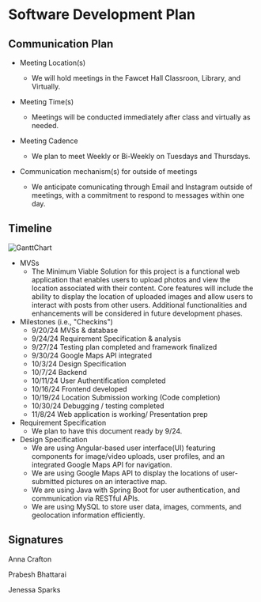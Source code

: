 # Software Development Plan

## Communication Plan
* Meeting Location(s)
  * We will hold meetings in the Fawcet Hall Classroon, Library, and Virtually.
  
* Meeting Time(s)
  * Meetings will be conducted immediately after class and virtually as needed. 
  
* Meeting Cadence
  * We plan to meet Weekly or Bi-Weekly on Tuesdays and Thursdays.
  
* Communication mechanism(s) for outside of meetings
  * We anticipate comunicating through Email and Instagram outside of meetings, with a commitment to respond to messages within one day. 

## Timeline
![GanttChart](https://github.com/user-attachments/assets/624b983f-2ffb-49c7-9af7-cd3e0406d96f) 
  * MVSs
      - The Minimum Viable Solution for this project is a functional web application that enables users to upload photos and view the location associated with their content. Core features will include the ability to display the location of uploaded images and allow users to interact with posts from other users. Additional functionalities and enhancements will be considered in future development phases.
  * Milestones (i.e., "Checkins")
       -  9/20/24 MVSs & database
       -  9/24/24 Requirement Specification & analysis
       -  9/27/24 Testing plan completed and framework finalized
       -  9/30/24 Google Maps API integrated
       -  10/3/24 Design Specification
       -  10/7/24 Backend
       -  10/11/24 User Authentification completed
       -  10/16/24 Frontend developed
       -  10/19/24 Location Submission working (Code completion)
       -  10/30/24 Debugging / testing completed
       -  11/8/24  Web application is working/ Presentation prep
  * Requirement Specification
       - We plan to have this document ready by 9/24. 
  * Design Specification
       - We are using Angular-based user interface(UI) featuring components for image/video uploads, user profiles, and an integrated Google 
         Maps API for navigation.
       - We are using Google Maps API to display the locations of user-submitted pictures on an interactive map.
       - We are using Java with Spring Boot for user authentication, and communication via RESTful APIs.
       - We are using MySQL to store user data, images, comments, and geolocation information efficiently.
         

## Signatures
Anna Crafton

Prabesh Bhattarai

Jenessa Sparks
